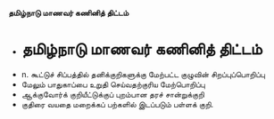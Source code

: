 **தமிழ்நாடு மாணவர் கணினித் திட்டம்**
- # தமிழ்நாடு மாணவர் கணினித் திட்டம்
- n. கூட்டுச் சிப்பத்தில் தனிக்குறிகளுக்கு மேற்பட்ட குழுவின் சிறப்புப்பொறிப்பு
- மேலும் பாதுகாப்பை உறுதி செய்வதற்குரிய மேற்பொறிப்பு
- ஆக்குவோர்க் குறியீட்டுக்குப் புறம்பான தரச் சான்றுக்குறி
- குதிரை வயதை மறைக்கப் பற்களில் இடப்படும் பள்ளக் குறி.

